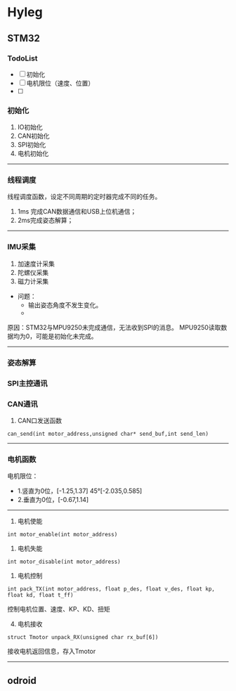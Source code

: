 # Hyleg
## STM32 

### TodoList
- [ ] 初始化
- [ ] 电机限位（速度、位置）
- [ ] 


### 初始化
1. IO初始化
2. CAN初始化
3. SPI初始化
4. 电机初始化

----
### 线程调度
线程调度函数，设定不同周期的定时器完成不同的任务。
1. 1ms 完成CAN数据通信和USB上位机通信；
2. 2ms完成姿态解算；


----
### IMU采集
1. 加速度计采集
2. 陀螺仪采集
3. 磁力计采集

+ 问题：
  - 输出姿态角度不发生变化。
  -

原因：STM32与MPU9250未完成通信，无法收到SPI的消息。
    MPU9250读取数据均为0，可能是初始化未完成。

----
### 姿态解算


### SPI主控通讯

### CAN通讯
1. CAN口发送函数
```
can_send(int motor_address,unsigned char* send_buf,int send_len)
```
----
### 电机函数

电机限位：
- 1.竖直为0位，[-1.25,1.37] 45°[-2.035,0.585]
- 2.垂直为0位，[-0.67,1.14]
----

1. 电机使能
```
int motor_enable(int motor_address)
```
1. 电机失能
```
int motor_disable(int motor_address)
```
1. 电机控制
```
int pack_TX(int motor_address, float p_des, float v_des, float kp, float kd, float t_ff)
```

控制电机位置、速度、KP、KD、扭矩

4. 电机接收
```
struct Tmotor unpack_RX(unsigned char rx_buf[6])
```
接收电机返回信息，存入Tmotor

------
## odroid

